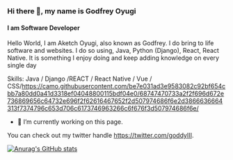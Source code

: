### Hi there 👋, my name is Godfrey Oyugi
#### I am Software Developer


Hello World, I am Aketch Oyugi, also known as Godfrey. I do bring to life software and websites. I do so using, Java, Python (Django), React, React Native. It is something I enjoy doing and keep adding knowledge on every single day

Skills: Java / Django /REACT / React Native / Vue / CSS/https://camo.githubusercontent.com/be7e031ad3e9583082c92bf654cbb7a80dd0a41d3318ef04048800115bdf04e0/68747470733a2f2f696d672e736869656c64732e696f2f62616467652f2d507974686f6e2d3866636664313f7374796c653d706c6173746963266c6f676f3d507974686f6e/

- 🔭 I’m currently working on this page. 








You can check out my twitter handle https://twitter.com/goddyIII.

[![Anurag's GitHub stats](https://github-readme-stats.vercel.app/api?username=godfreyJo)](https://github.com/anuraghazra/github-readme-stats)
